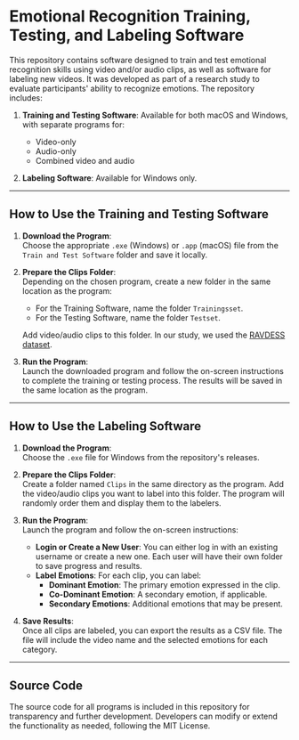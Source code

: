 # Emotional Recognition Training, Testing, and Labeling Software

This repository contains software designed to train and test emotional recognition skills using video and/or audio clips, as well as software for labeling new videos. It was developed as part of a research study to evaluate participants' ability to recognize emotions. The repository includes:

1. **Training and Testing Software**: Available for both macOS and Windows, with separate programs for:
   - Video-only
   - Audio-only
   - Combined video and audio

2. **Labeling Software**: Available for Windows only.

---

## How to Use the Training and Testing Software

1. **Download the Program**:  
   Choose the appropriate `.exe` (Windows) or `.app` (macOS) file from the `Train and Test Software` folder and save it locally.

2. **Prepare the Clips Folder**:  
   Depending on the chosen program, create a new folder in the same location as the program:
   - For the Training Software, name the folder `Trainingsset`.
   - For the Testing Software, name the folder `Testset`.

   Add video/audio clips to this folder. In our study, we used the [RAVDESS dataset](https://paperswithcode.com/dataset/ravdess).

3. **Run the Program**:  
   Launch the downloaded program and follow the on-screen instructions to complete the training or testing process. The results will be saved in the same location as the program.

---

## How to Use the Labeling Software

1. **Download the Program**:  
   Choose the `.exe` file for Windows from the repository's releases.

2. **Prepare the Clips Folder**:  
   Create a folder named `Clips` in the same directory as the program. Add the video/audio clips you want to label into this folder. The program will randomly order them and display them to the labelers.

3. **Run the Program**:  
   Launch the program and follow the on-screen instructions:
   - **Login or Create a New User**: You can either log in with an existing username or create a new one. Each user will have their own folder to save progress and results.
   - **Label Emotions**: For each clip, you can label:
     - **Dominant Emotion**: The primary emotion expressed in the clip.
     - **Co-Dominant Emotion**: A secondary emotion, if applicable.
     - **Secondary Emotions**: Additional emotions that may be present.

4. **Save Results**:  
   Once all clips are labeled, you can export the results as a CSV file. The file will include the video name and the selected emotions for each category.

---

## Source Code

The source code for all programs is included in this repository for transparency and further development. Developers can modify or extend the functionality as needed, following the MIT License.